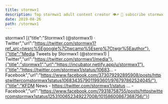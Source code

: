 ```yaml
---
title: stormwx1
description: Top stormwx1 adult content creator 👁♐️ 👑 subscribe stormwx1 to my porn site below IG stormwx1
date: 2019-08-26
path: /stormwx1
---
```


stormwx1
[{"title":"Stormwx1 (@stormwx1) · Twitter","url":"https://twitter.com/stormwx1?ref_src=twsrc%5Egoogle%7Ctwcamp%5Eserp%7Ctwgr%5Eauthor"},{"title":"Media Tweets by Stormwx1 (@stormwx1) | Twitter","url":"https://twitter.com/stormwx1/media"},{"title":"stormwx1","url":"https://incubator.netlify.app/u/stormwx1"},{"title":"https://twitter.com/stormwx1/status/10683... - Facebook","url":"https://www.facebook.com/373079292895908/posts/httpstwittercomstormwx1status1068343579011993601/976797862524045/"},{"title":"KFDM News - https://twitter.com/stormwx1/status ... - Facebook","url":"https://www.facebook.com/79318758755/posts/httpstwittercomstormwx1status1253100652349227008/10158600867368756/"}]

